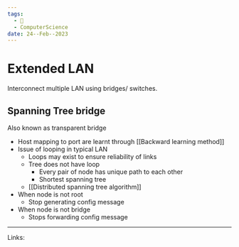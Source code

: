 ```yaml
---
tags:
  - 🌱
  - ComputerScience
date: 24--Feb--2023
---
```


# Extended LAN

Interconnect multiple LAN using bridges/ switches.

## Spanning Tree bridge
Also known as transparent bridge

- Host mapping to port are learnt through [[Backward learning method]]
- Issue of looping in typical LAN
    - Loops may exist to ensure reliability of links
    - Tree does not have loop
        - Every pair of node has unique path to each other
        - Shortest spanning tree
    - [[Distributed spanning tree algorithm]]
- When node is not root
    - Stop generating config message
- When node is not bridge
    - Stops forwarding config message

---
Links: 